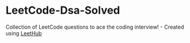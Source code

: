 # LeetCode-Dsa-Solved
Collection of LeetCode questions to ace the coding interview! - Created using [LeetHub](https://github.com/QasimWani/LeetHub)
